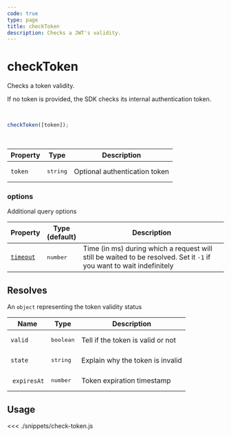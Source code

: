 ```yaml
---
code: true
type: page
title: checkToken
description: Checks a JWT's validity.
---
```


# checkToken

Checks a token validity.  

If no token is provided, the SDK checks its internal authentication token.

<br/>

```js
checkToken([token]);
```

<br/>

| Property | Type              | Description |
| -------- | ----------------- | ----------- |
| `token`  | <pre>string</pre> | Optional authentication token   |

### options

Additional query options

| Property   | Type<br/>(default)              | Description                                                                                                           |
| ---------- | ------------------------------- | --------------------------------------------------------------------------------------------------------------------- |
| [`timeout`](/sdk/7/core-classes/kuzzle/query#timeout)  | <pre>number</pre>               | Time (in ms) during which a request will still be waited to be resolved. Set it `-1` if you want to wait indefinitely |

## Resolves

An `object` representing the token validity status

| Name          | Type               | Description                       |
| ------------- | ------------------ | --------------------------------- |
| `valid`       | <pre>boolean</pre> | Tell if the token is valid or not |
| `state`       | <pre>string</pre>  | Explain why the token is invalid  |
|  `expiresAt` | <pre>number</pre>  | Token expiration timestamp        |

## Usage

<<< ./snippets/check-token.js
